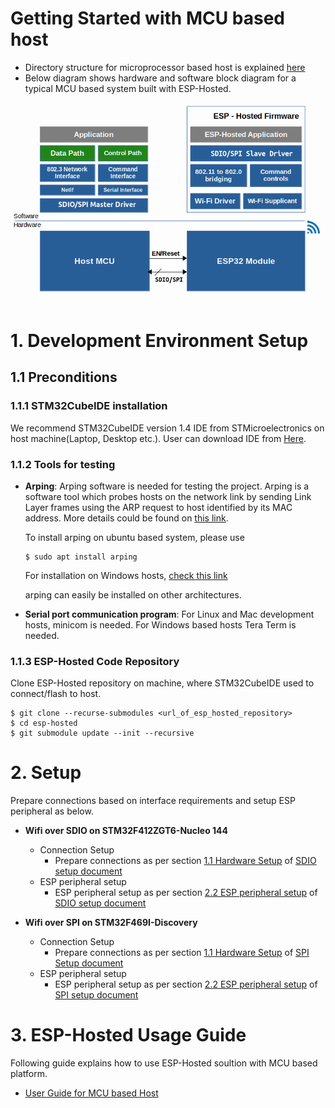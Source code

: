 # Getting Started with MCU based host
- Directory structure for microprocessor based host is explained [here](directory_structure.md)
- Below diagram shows hardware and software block diagram for a typical MCU based system built with ESP-Hosted.

![ESP-Hosted Block Diagram](./MCU_based_design.png)

# 1. Development Environment Setup

## 1.1 Preconditions

### 1.1.1 STM32CubeIDE installation

We recommend STM32CubeIDE version 1.4 IDE from STMicroelectronics on host machine(Laptop, Desktop etc.). User can download IDE from [Here](https://www.st.com/en/development-tools/stm32cubeide.html#get-software).

### 1.1.2 Tools for testing
* **Arping**:
	Arping software is needed for testing the project.
	Arping is a software tool which probes hosts on the network link by sending Link Layer frames using the ARP request to host identified by its MAC address. More details could be found on [this link](https://devconnected.com/arping-command-on-linux-explained/).

	To install arping on ubuntu based system, please use
	```
	$ sudo apt install arping
	```
	For installation on Windows hosts, [check this link](https://elifulkerson.com/projects/arp-ping.php)

	arping can easily be installed on other architectures.

* **Serial port communication program**:
	For Linux and Mac development hosts, minicom is needed. For Windows based hosts Tera Term is needed.

### 1.1.3 ESP-Hosted Code Repository
Clone ESP-Hosted repository on machine, where STM32CubeIDE used to connect/flash to host.
```
$ git clone --recurse-submodules <url_of_esp_hosted_repository>
$ cd esp-hosted
$ git submodule update --init --recursive
```

# 2. Setup

Prepare connections based on interface requirements and setup ESP peripheral as below.

* **Wifi over SDIO on STM32F412ZGT6-Nucleo 144**
	* Connection Setup
		* Prepare connections as per section [1.1 Hardware Setup](SDIO_setup.md#11-hardware-setupconnections) of [SDIO setup document](SDIO_setup.md)
	* ESP peripheral setup
		* ESP peripheral setup as per section [2.2 ESP peripheral setup](SDIO_setup.md#22-setup) of [SDIO setup document](SDIO_setup.md)

* **Wifi over SPI on STM32F469I-Discovery**
	* Connection Setup
		* Prepare connections as per section [1.1 Hardware Setup](SPI_setup.md#11-hardware-setupconnections) of [SPI Setup document](SPI_setup.md)
	* ESP peripheral setup
		* ESP peripheral setup as per section [2.2 ESP peripheral setup](SPI_setup.md#22-setup) of [SPI setup document](SPI_setup.md)

# 3. ESP-Hosted Usage Guide
Following guide explains how to use ESP-Hosted soultion with MCU based platform.
* [User Guide for MCU based Host](./Getting_started.md)
